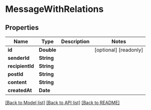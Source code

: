# MessageWithRelations

## Properties
Name | Type | Description | Notes
------------ | ------------- | ------------- | -------------
**id** | **Double** |  | [optional] [readonly] 
**senderId** | **String** |  | 
**recipientId** | **String** |  | 
**postId** | **String** |  | 
**content** | **String** |  | 
**createdAt** | **Date** |  | 

[[Back to Model list]](../README.md#documentation-for-models) [[Back to API list]](../README.md#documentation-for-api-endpoints) [[Back to README]](../README.md)


